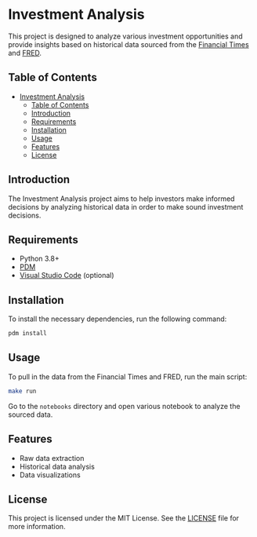 # Investment Analysis

This project is designed to analyze various investment opportunities and provide insights based on historical data sourced from the [Financial Times](https://www.ft.com/) and [FRED](https://fred.stlouisfed.org/).

## Table of Contents

- [Investment Analysis](#investment-analysis)
  - [Table of Contents](#table-of-contents)
  - [Introduction](#introduction)
  - [Requirements](#requirements)
  - [Installation](#installation)
  - [Usage](#usage)
  - [Features](#features)
  - [License](#license)

## Introduction

The Investment Analysis project aims to help investors make informed decisions by analyzing historical data in order to make sound investment decisions.

## Requirements

- Python 3.8+
- [PDM](https://pdm.fming.dev/)
- [Visual Studio Code](https://code.visualstudio.com/) (optional)

## Installation

To install the necessary dependencies, run the following command:
```bash
pdm install
```

## Usage

To pull in the data from the Financial Times and FRED, run the main script:
```bash
make run
```

Go to the `notebooks` directory and open various notebook to analyze the sourced data.

## Features

- Raw data extraction
- Historical data analysis
- Data visualizations

## License

This project is licensed under the MIT License. See the [LICENSE](LICENSE) file for more information.